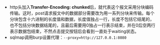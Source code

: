 - http头加入**Transfer-Encoding: chunked**后，就代表这个报文采用分块编码传输。这时，post请求报文中的数据部分需要改为用一系列分块来传输。每个分块包含十六进制的长度值和数据，长度值独占一行，长度不包括它结尾的，也不包括分块数据结尾的，且最后需要用0独占一行表示结束，并在0后空两行表示数据包结束，不然点击提交按钮后会看到一直处于waiting状态。
- sqlmap调用burp设置代理：`--proxy=http://127.0.0.1:8080`

